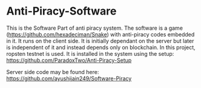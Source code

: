 # Anti-Piracy-Software
This is the Software Part of anti piracy system. 
The software is a game (https://github.com/hexadeciman/Snake) with anti-piracy codes embedded in it.
It runs on the client side.
It is initially dependant on the server but later is independent of it and instead depends only on blockchain.
In this project, ropsten testnet is used.
It is installed in the system using the setup: 
https://github.com/ParadoxTwo/Anti-Piracy-Setup

Server side code may be found here:
https://github.com/ayushijain249/Software-Piracy
